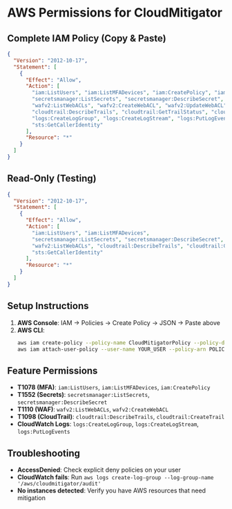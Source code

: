 # AWS Permissions for CloudMitigator

## Complete IAM Policy (Copy & Paste)

```json
{
  "Version": "2012-10-17",
  "Statement": [
    {
      "Effect": "Allow",
      "Action": [
        "iam:ListUsers", "iam:ListMFADevices", "iam:CreatePolicy", "iam:AttachUserPolicy",
        "secretsmanager:ListSecrets", "secretsmanager:DescribeSecret", "secretsmanager:UpdateSecret", "secretsmanager:TagResource",
        "wafv2:ListWebACLs", "wafv2:CreateWebACL", "wafv2:UpdateWebACL",
        "cloudtrail:DescribeTrails", "cloudtrail:GetTrailStatus", "cloudtrail:CreateTrail", "cloudtrail:StartLogging",
        "logs:CreateLogGroup", "logs:CreateLogStream", "logs:PutLogEvents", "logs:DescribeLogGroups",
        "sts:GetCallerIdentity"
      ],
      "Resource": "*"
    }
  ]
}
```

## Read-Only (Testing)

```json
{
  "Version": "2012-10-17",
  "Statement": [
    {
      "Effect": "Allow",
      "Action": [
        "iam:ListUsers", "iam:ListMFADevices",
        "secretsmanager:ListSecrets", "secretsmanager:DescribeSecret",
        "wafv2:ListWebACLs", "cloudtrail:DescribeTrails", "cloudtrail:GetTrailStatus",
        "sts:GetCallerIdentity"
      ],
      "Resource": "*"
    }
  ]
}
```

## Setup Instructions

1. **AWS Console**: IAM → Policies → Create Policy → JSON → Paste above
2. **AWS CLI**: 
   ```bash
   aws iam create-policy --policy-name CloudMitigatorPolicy --policy-document file://policy.json
   aws iam attach-user-policy --user-name YOUR_USER --policy-arn POLICY_ARN
   ```

## Feature Permissions

- **T1078 (MFA)**: `iam:ListUsers`, `iam:ListMFADevices`, `iam:CreatePolicy`
- **T1552 (Secrets)**: `secretsmanager:ListSecrets`, `secretsmanager:DescribeSecret`
- **T1110 (WAF)**: `wafv2:ListWebACLs`, `wafv2:CreateWebACL`
- **T1098 (CloudTrail)**: `cloudtrail:DescribeTrails`, `cloudtrail:CreateTrail`
- **CloudWatch Logs**: `logs:CreateLogGroup`, `logs:CreateLogStream`, `logs:PutLogEvents`

## Troubleshooting

- **AccessDenied**: Check explicit deny policies on your user
- **CloudWatch fails**: Run `aws logs create-log-group --log-group-name '/aws/cloudmitigator/audit'`
- **No instances detected**: Verify you have AWS resources that need mitigation
